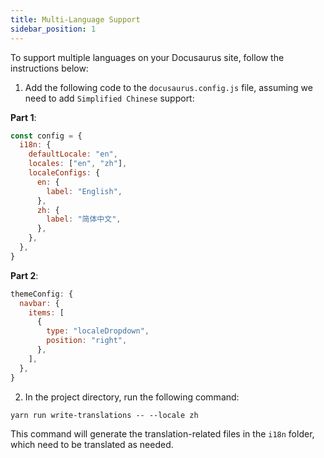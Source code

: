 ```yaml
---
title: Multi-Language Support
sidebar_position: 1
---
```


To support multiple languages on your Docusaurus site, follow the instructions below:

1. Add the following code to the `docusaurus.config.js` file, assuming we need to add `Simplified Chinese` support:

  **Part 1**:

  ```js
  const config = {
    i18n: {
      defaultLocale: "en",
      locales: ["en", "zh"],
      localeConfigs: {
        en: {
          label: "English",
        },
        zh: {
          label: "简体中文",
        },
      },
    },
  }
  ```
  **Part 2**:
  
  ```js
  themeConfig: {
    navbar: {
      items: [
        {
          type: "localeDropdown",
          position: "right",
        },
      ],
    },
  }
  ```

2. In the project directory, run the following command:
  ```shell
  yarn run write-translations -- --locale zh
  ```

  This command will generate the translation-related files in the `i18n` folder, which need to be translated as needed.


